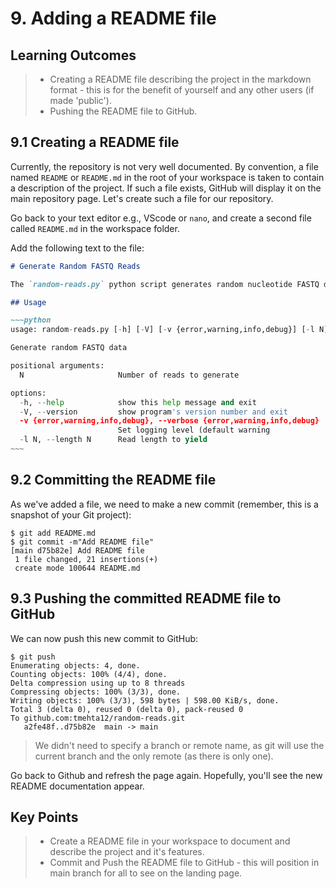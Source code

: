 # 9. Adding a README file

## Learning Outcomes
> - Creating a README file describing the project in the markdown format - this is for the benefit of yourself and any other users (if made 'public').
> - Pushing the README file to GitHub.

## 9.1 Creating a README file

Currently, the repository is not very well documented.
By convention, a file named `README` or `README.md` in the root of your workspace is taken to contain a description of the project.
If such a file exists, GitHub will display it on the main repository page.
Let's create such a file for our repository.

Go back to your text editor e.g., VScode or `nano`, and create a second file called `README.md` in the workspace folder.

Add the following text to the file:

```markdown
# Generate Random FASTQ Reads

The `random-reads.py` python script generates random nucleotide FASTQ data.

## Usage

~~~python
usage: random-reads.py [-h] [-V] [-v {error,warning,info,debug}] [-l N] N

Generate random FASTQ data

positional arguments:
  N                     Number of reads to generate

options:
  -h, --help            show this help message and exit
  -V, --version         show program's version number and exit
  -v {error,warning,info,debug}, --verbose {error,warning,info,debug}
                        Set logging level (default warning
  -l N, --length N      Read length to yield
~~~
```

## 9.2 Committing the README file

As we've added a file, we need to make a new commit (remember, this is a snapshot of your Git project):

~~~console
$ git add README.md
$ git commit -m"Add README file"
[main d75b82e] Add README file
 1 file changed, 21 insertions(+)
 create mode 100644 README.md
~~~

## 9.3 Pushing the committed README file to GitHub

We can now push this new commit to GitHub:

~~~console
$ git push
Enumerating objects: 4, done.
Counting objects: 100% (4/4), done.
Delta compression using up to 8 threads
Compressing objects: 100% (3/3), done.
Writing objects: 100% (3/3), 598 bytes | 598.00 KiB/s, done.
Total 3 (delta 0), reused 0 (delta 0), pack-reused 0
To github.com:tmehta12/random-reads.git
   a2fe48f..d75b82e  main -> main
~~~

> We didn't need to specify a branch or remote name, as git will use the current branch and the only remote (as there is only one).

Go back to Github and refresh the page again.
Hopefully, you'll see the new README documentation appear.

## Key Points
> - Create a README file in your workspace to document and describe the project and it's features.
> - Commit and Push the README file to GitHub - this will position in main branch for all to see on the landing page.
